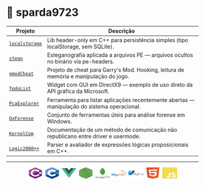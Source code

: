 # 👾 sparda9723

| Projeto | Descrição |
|--------|-----------|
| [`localstorage`](https://github.com/sparda9723/localstorage) | Lib header-only em C++ para persistência simples (tipo localStorage, sem SQLite). |
| [`stego`](https://github.com/sparda9723/stego) | Esteganografia aplicada a arquivos PE — arquivos ocultos no binário via pe-headers. |
| [`gmodCheat`](https://github.com/sparda9723/gmodCheat) | Projeto de cheat para Garry's Mod. Hooking, leitura de memória e manipulação do jogo. |
| [`TodoList`](https://github.com/sparda9723/TodoList) | Widget com GUI em DirectX9 — exemplo de uso direto da API gráfica da Microsoft. |
| [`PcaExplorer`](https://github.com/sparda9723/PcaExplorer) | Ferramenta para listar aplicações recentemente abertas — manipulação do sistema operacional. |
| [`OxForense`](https://github.com/sparda9723/0xforense) | Conjunto de ferramentas úteis para análise forense em Windows. |
| [`KernelCom`](https://github.com/sparda9723/KernelCom) | Documentação de um método de comunicação não republicano entre driver e usermode. |
| [`Logic2000++`](https://github.com/sparda9723/Logic2000-) | Parser e avaliador de expressões lógicas proposicionais em C++. |

---

<div align="center">
  <img alt="C#" height="30" width="40" src="https://raw.githubusercontent.com/devicons/devicon/v2.15.1/icons/csharp/csharp-original.svg">
  <img alt="C++" height="30" width="40" src="https://raw.githubusercontent.com/devicons/devicon/v2.15.1/icons/cplusplus/cplusplus-original.svg">
  <img alt="Vue" height="30" width="40" src="https://raw.githubusercontent.com/devicons/devicon/v2.15.1/icons/vuejs/vuejs-original.svg">
  <img alt="Node.js" height="30" width="40" src="https://raw.githubusercontent.com/devicons/devicon/v2.15.1/icons/nodejs/nodejs-plain.svg">
  <img alt="MongoDB" height="30" width="40" src="https://raw.githubusercontent.com/devicons/devicon/v2.15.1/icons/mongodb/mongodb-original-wordmark.svg">
  <img alt="MySQL" height="30" width="40" src="https://raw.githubusercontent.com/devicons/devicon/v2.15.1/icons/mysql/mysql-original-wordmark.svg">
  <img alt="SQLite" height="30" width="40" src="https://raw.githubusercontent.com/devicons/devicon/v2.15.1/icons/sqlite/sqlite-original-wordmark.svg">
  <img alt="HTML5" height="30" width="40" src="https://raw.githubusercontent.com/devicons/devicon/master/icons/html5/html5-original.svg">
  <img alt="JavaScript" height="30" width="40" src="https://raw.githubusercontent.com/devicons/devicon/master/icons/javascript/javascript-plain.svg">
</div>
